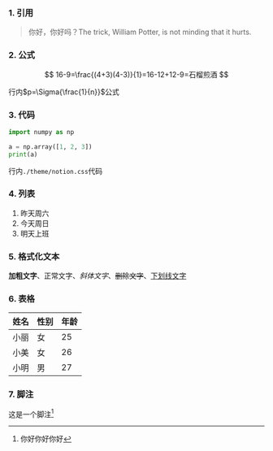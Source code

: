 ### 1. 引用

> 你好，你好吗？The trick, William Potter, is not minding that it hurts.

### 2. 公式

$$
16-9=\frac{(4+3)(4-3)}{1}=16-12+12-9=石榴煎酒
$$

行内$p=\Sigma{\frac{1}{n}}$公式

### 3. 代码

```python
import numpy as np

a = np.array([1, 2, 3])
print(a)
```

行内`./theme/notion.css`代码

### 4. 列表

1. 昨天周六
2. 今天周日
3. 明天上班

### 5. 格式化文本

**加粗文字**、正常文字、*斜体文字*、~~删除文字~~、<u>下划线文字</u>

### 6. 表格

| 姓名 | 性别 | 年龄 |
| ---- | ---- | ---- |
| 小丽 | 女   | 25   |
| 小美 | 女   | 26   |
| 小明 | 男   | 27   |

### 7. 脚注

这是一个脚注[^1]

[^1]: 你好你好你好
